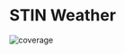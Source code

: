 # STIN Weather

<img src="https://img.shields.io/badge/dynamic/xml?url=https%3A%2F%2Fraw.githubusercontent.com%2Ffilplas018%2F2024_STIN_SP%2Fmaster%2Fclover.xml&query=concat(round(number(%2Fcoverage%2Fproject%2Fmetrics%2F%40coveredstatements)div(number(%2Fcoverage%2Fproject%2Fmetrics%2F%40statements))*(100))%2Cstring(%22%25%22))&label=coverage" alt="coverage"/>
